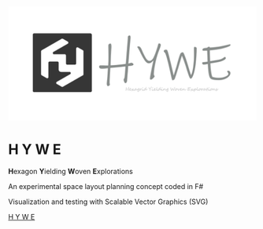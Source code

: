 ![Hywe Banner](/wwwroot/hyweLogoBanner.png)

# H Y W E

 **H**exagon **Y**ielding **W**oven **E**xplorations 

An experimental space layout planning concept coded in F#

Visualization and testing with Scalable Vector Graphics (SVG)

[H Y W E](https://vykrum.github.io/Hywe/)
